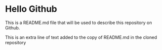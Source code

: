# Hello Github

This is a README.md file that will be used to describe this
repository on Github.

This is an extra line of text added to the copy
of README.md in the cloned repository
